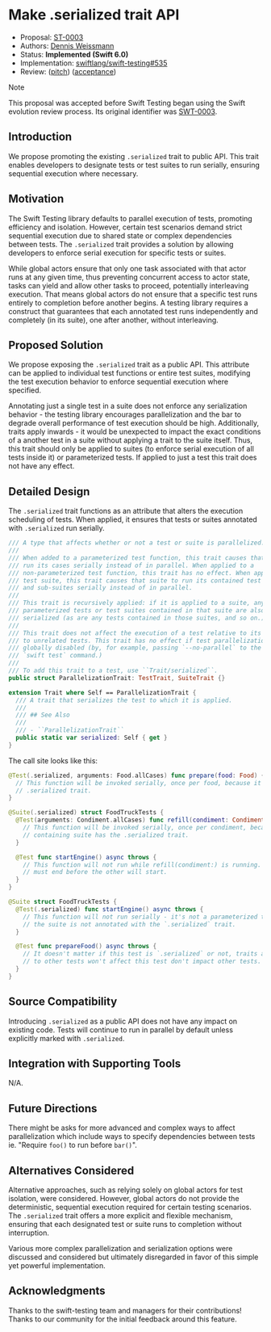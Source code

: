 # Make .serialized trait API

* Proposal: [ST-0003](0003-make-serialized-trait-api.md)
* Authors: [Dennis Weissmann](https://github.com/dennisweissmann)
* Status: **Implemented (Swift 6.0)**
* Implementation: 
[swiftlang/swift-testing#535](https://github.com/swiftlang/swift-testing/pull/535)
* Review: ([pitch](https://forums.swift.org/t/pitch-make-serialized-trait-public-api/73147)) ([acceptance](https://forums.swift.org/t/pitch-make-serialized-trait-public-api/73147/5))

> [!NOTE]
> This proposal was accepted before Swift Testing began using the Swift
> evolution review process. Its original identifier was
> [SWT-0003](https://github.com/swiftlang/swift-testing/blob/main/Documentation/Proposals/0003-make-serialized-trait-api.md).

## Introduction

We propose promoting the existing `.serialized` trait to public API. This trait 
enables developers to designate tests or test suites to run serially, ensuring 
sequential execution where necessary.

## Motivation

The Swift Testing library defaults to parallel execution of tests, promoting 
efficiency and isolation. However, certain test scenarios demand strict 
sequential execution due to shared state or complex dependencies between tests. 
The `.serialized` trait provides a solution by allowing developers to enforce 
serial execution for specific tests or suites.

While global actors ensure that only one task associated with that actor runs 
at any given time, thus preventing concurrent access to actor state, tasks can 
yield and allow other tasks to proceed, potentially interleaving execution. 
That means global actors do not ensure that a specific test runs entirely to 
completion before another begins. A testing library requires a construct that 
guarantees that each annotated test runs independently and completely (in its 
suite), one after another, without interleaving.

## Proposed Solution

We propose exposing the `.serialized` trait as a public API. This attribute can 
be applied to individual test functions or entire test suites, modifying the 
test execution behavior to enforce sequential execution where specified.

Annotating just a single test in a suite does not enforce any serialization 
behavior - the testing library encourages parallelization and the bar to 
degrade overall performance of test execution should be high.
Additionally, traits apply inwards - it would be unexpected to impact the exact 
conditions of a another test in a suite without applying a trait to the suite 
itself. 
Thus, this trait should only be applied to suites (to enforce serial execution 
of all tests inside it) or parameterized tests. If applied to just a test this 
trait does not have any effect.

## Detailed Design

The `.serialized` trait functions as an attribute that alters the execution 
scheduling of tests. When applied, it ensures that tests or suites annotated 
with `.serialized` run serially.

```swift
/// A type that affects whether or not a test or suite is parallelized.
///
/// When added to a parameterized test function, this trait causes that test to
/// run its cases serially instead of in parallel. When applied to a
/// non-parameterized test function, this trait has no effect. When applied to a
/// test suite, this trait causes that suite to run its contained test functions
/// and sub-suites serially instead of in parallel.
///
/// This trait is recursively applied: if it is applied to a suite, any
/// parameterized tests or test suites contained in that suite are also
/// serialized (as are any tests contained in those suites, and so on.)
///
/// This trait does not affect the execution of a test relative to its peers or
/// to unrelated tests. This trait has no effect if test parallelization is
/// globally disabled (by, for example, passing `--no-parallel` to the
/// `swift test` command.)
///
/// To add this trait to a test, use ``Trait/serialized``.
public struct ParallelizationTrait: TestTrait, SuiteTrait {}

extension Trait where Self == ParallelizationTrait {
  /// A trait that serializes the test to which it is applied.
  ///
  /// ## See Also
  ///
  /// - ``ParallelizationTrait``
  public static var serialized: Self { get }
}
```

The call site looks like this:

```swift
@Test(.serialized, arguments: Food.allCases) func prepare(food: Food) {
  // This function will be invoked serially, once per food, because it has the
  // .serialized trait.
}

@Suite(.serialized) struct FoodTruckTests {
  @Test(arguments: Condiment.allCases) func refill(condiment: Condiment) {
    // This function will be invoked serially, once per condiment, because the
    // containing suite has the .serialized trait.
  }

  @Test func startEngine() async throws {
    // This function will not run while refill(condiment:) is running. One test
    // must end before the other will start.
  }
}

@Suite struct FoodTruckTests {
  @Test(.serialized) func startEngine() async throws {
    // This function will not run serially - it's not a parameterized test and
    // the suite is not annotated with the `.serialized` trait.
  }

  @Test func prepareFood() async throws {
    // It doesn't matter if this test is `.serialized` or not, traits applied 
    // to other tests won't affect this test don't impact other tests.
  }
}
```

## Source Compatibility

Introducing `.serialized` as a public API does not have any impact on existing 
code. Tests will continue to run in parallel by default unless explicitly 
marked with `.serialized`.

## Integration with Supporting Tools

N/A.

## Future Directions

There might be asks for more advanced and complex ways to affect parallelization
which include ways to specify dependencies between tests ie. "Require `foo()` to
run before `bar()`".

## Alternatives Considered

Alternative approaches, such as relying solely on global actors for test 
isolation, were considered. However, global actors do not provide the 
deterministic, sequential execution required for certain testing scenarios. The 
`.serialized` trait offers a more explicit and flexible mechanism, ensuring 
that each designated test or suite runs to completion without interruption.

Various more complex parallelization and serialization options were discussed 
and considered but ultimately disregarded in favor of this simple yet powerful 
implementation.

## Acknowledgments

Thanks to the swift-testing team and managers for their contributions! Thanks 
to our community for the initial feedback around this feature.

